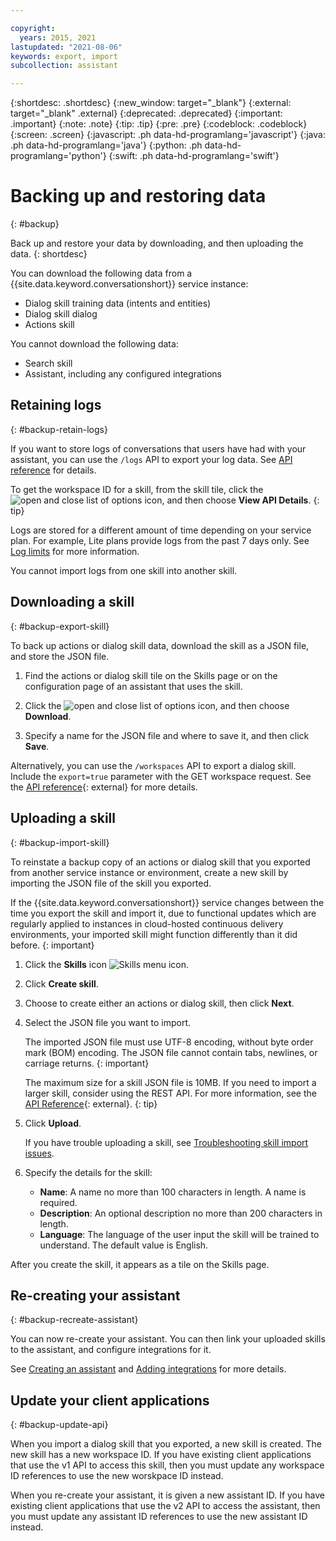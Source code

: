 ```yaml
---

copyright:
  years: 2015, 2021
lastupdated: "2021-08-06"
keywords: export, import
subcollection: assistant

---
```


{:shortdesc: .shortdesc}
{:new_window: target="_blank"}
{:external: target="_blank" .external}
{:deprecated: .deprecated}
{:important: .important}
{:note: .note}
{:tip: .tip}
{:pre: .pre}
{:codeblock: .codeblock}
{:screen: .screen}
{:javascript: .ph data-hd-programlang='javascript'}
{:java: .ph data-hd-programlang='java'}
{:python: .ph data-hd-programlang='python'}
{:swift: .ph data-hd-programlang='swift'}

# Backing up and restoring data
{: #backup}

Back up and restore your data by downloading, and then uploading the data.
{: shortdesc}

You can download the following data from a {{site.data.keyword.conversationshort}} service instance:

- Dialog skill training data (intents and entities)
- Dialog skill dialog
- Actions skill

You cannot download the following data:

- Search skill
- Assistant, including any configured integrations

## Retaining logs
{: #backup-retain-logs}

If you want to store logs of conversations that users have had with your assistant, you can use the `/logs` API to export your log data. See [API reference](https://cloud.ibm.com/apidocs/assistant/assistant-v1#listlogs) for details.

To get the workspace ID for a skill, from the skill tile, click the ![open and close list of options](images/kebab.png) icon, and then choose **View API Details**.
{: tip}

Logs are stored for a different amount of time depending on your service plan. For example, Lite plans provide logs from the past 7 days only. See [Log limits](/docs/assistant?topic=assistant-logs#logs-limits) for more information.

You cannot import logs from one skill into another skill.

## Downloading a skill
{: #backup-export-skill}

To back up actions or dialog skill data, download the skill as a JSON file, and store the JSON file.

1.  Find the actions or dialog skill tile on the Skills page or on the configuration page of an assistant that uses the skill.

1.  Click the ![open and close list of options](images/kebab.png) icon, and then choose **Download**.

1.  Specify a name for the JSON file and where to save it, and then click **Save**.

Alternatively, you can use the `/workspaces` API to export a dialog skill. Include the `export=true` parameter with the GET workspace request. See the [API reference](https://cloud.ibm.com/apidocs/assistant/assistant-v1#getworkspace){: external} for more details.

## Uploading a skill
{: #backup-import-skill}

To reinstate a backup copy of an actions or dialog skill that you exported from another service instance or environment, create a new skill by importing the JSON file of the skill you exported.

If the {{site.data.keyword.conversationshort}} service changes between the time you export the skill and import it, due to functional updates which are regularly applied to instances in cloud-hosted continuous delivery environments, your imported skill might function differently than it did before.
{: important}

1.  Click the **Skills** icon ![Skills menu icon](images/nav-skills-icon.png).

1.  Click **Create skill**.

1.  Choose to create either an actions or dialog skill, then click **Next**.

1.  Select the JSON file you want to import.

    The imported JSON file must use UTF-8 encoding, without byte order mark (BOM) encoding. The JSON file cannot contain tabs, newlines, or carriage returns.
    {: important}

    The maximum size for a skill JSON file is 10MB. If you need to import a larger skill, consider using the REST API. For more information, see the [API Reference](https://cloud.ibm.com/apidocs/assistant/assistant-v1#createworkspace){: external}.
    {: tip}

1.  Click **Upload**.

    If you have trouble uploading a skill, see [Troubleshooting skill import issues](/docs/assistant?topic=assistant-skill-dialog-add#skill-dialog-add-import-errors).

1.  Specify the details for the skill:

    - **Name**: A name no more than 100 characters in length. A name is required.
    - **Description**: An optional description no more than 200 characters in length.
    - **Language**: The language of the user input the skill will be trained to understand. The default value is English.

After you create the skill, it appears as a tile on the Skills page.

## Re-creating your assistant
{: #backup-recreate-assistant}

You can now re-create your assistant. You can then link your uploaded skills to the assistant, and configure integrations for it.

See [Creating an assistant](/docs/assistant?topic=assistant-assistant-add) and [Adding integrations](/docs/assistant?topic=assistant-deploy-integration-add#deploy-integration-add-task) for more details.

## Update your client applications
{: #backup-update-api}

When you import a dialog skill that you exported, a new skill is created. The new skill has a new workspace ID. If you have existing client applications that use the v1 API to access this skill, then you must update any workspace ID references to use the new worskpace ID instead.

When you re-create your assistant, it is given a new assistant ID. If you have existing client applications that use the v2 API to access the assistant, then you must update any assistant ID references to use the new assistant ID instead.

